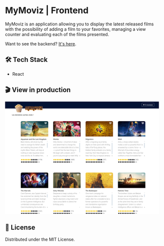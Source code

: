 # MyMoviz | Frontend

MyMoviz is an application allowing you to display the latest released films with the possibility of adding a film to your favorites, managing a view counter and evaluating each of the films presented.

Want to see the backend? [It's here](https://github.com/valeneb/mymoviz-backend).

## 🛠️ Tech Stack

 - React

## 🎬 View in production

[![Preview](public/preview.png)](https://mymoviz-front-eosin.vercel.app/)

## 📰 License

Distributed under the MIT License.
